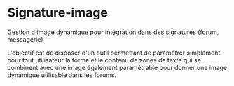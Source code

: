 Signature-image
===============

Gestion d'image dynamique pour intégration dans des signatures (forum, messagerie)

L'objectif est de disposer d'un outil permettant de paramétrer simplement pour tout utilisateur la forme et le contenu de zones de texte qui se combinent avec une image également paramétrable pour donner une image dynamique utilisable dans les forums.
